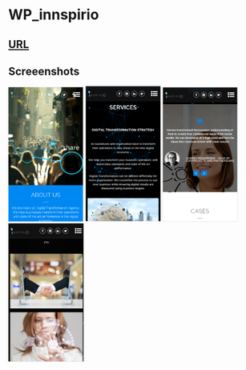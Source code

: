 # WP_innspirio

## [URL](http://demo.inspirio.com/)

## Screeenshots
[<img src="2.png" width="150" />]()
[<img src="1.png" width="150" />]()
[<img src="3.png" width="150" />]()
[<img src="4.png" width="150" />]()

